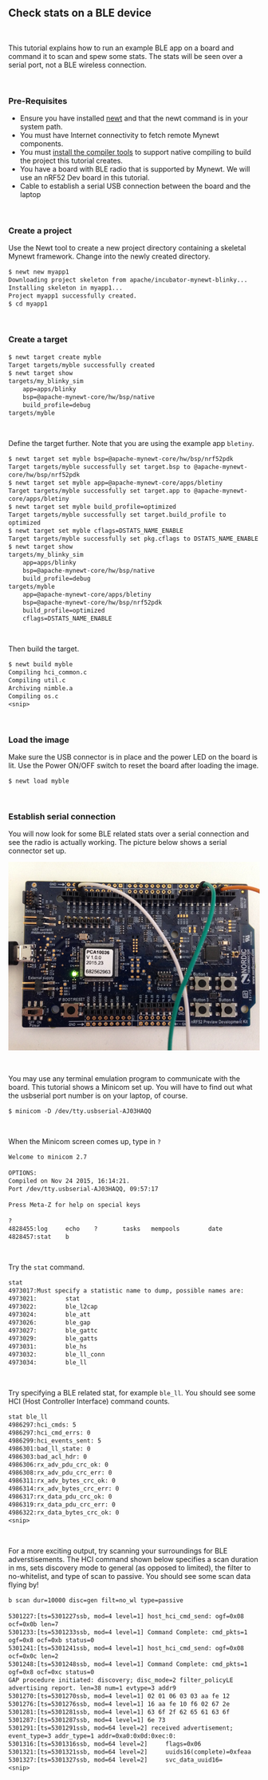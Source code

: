 ## Check stats on a BLE device

<br>

This tutorial explains how to run an example BLE app on a board and command it to scan and spew some stats. The stats will be seen over a serial port, not a BLE wireless connection.

<br>

### Pre-Requisites

* Ensure you have installed [newt](../../newt/install/newt_mac.md) and that the 
newt command is in your system path. 
* You must have Internet connectivity to fetch remote Mynewt components.
* You must [install the compiler tools](../get_started/native_tools.md) to 
support native compiling to build the project this tutorial creates.  
* You have a board with BLE radio that is supported by Mynewt. We will use an nRF52 Dev board in this tutorial.
* Cable to establish a serial USB connection between the board and the laptop

<br>

### Create a project

Use the Newt tool to create a new project directory containing a skeletal Mynewt framework. Change into the newly created directory.

```
$ newt new myapp1
Downloading project skeleton from apache/incubator-mynewt-blinky...
Installing skeleton in myapp1...
Project myapp1 successfully created.
$ cd myapp1
```

<br>

### Create a target 

```
$ newt target create myble
Target targets/myble successfully created
$ newt target show
targets/my_blinky_sim
    app=apps/blinky
    bsp=@apache-mynewt-core/hw/bsp/native
    build_profile=debug
targets/myble
```

<br>

Define the target further. Note that you are using the example app `bletiny`. 

```
$ newt target set myble bsp=@apache-mynewt-core/hw/bsp/nrf52pdk
Target targets/myble successfully set target.bsp to @apache-mynewt-core/hw/bsp/nrf52pdk
$ newt target set myble app=@apache-mynewt-core/apps/bletiny
Target targets/myble successfully set target.app to @apache-mynewt-core/apps/bletiny
$ newt target set myble build_profile=optimized
Target targets/myble successfully set target.build_profile to optimized
$ newt target set myble cflags=DSTATS_NAME_ENABLE
Target targets/myble successfully set pkg.cflags to DSTATS_NAME_ENABLE
$ newt target show
targets/my_blinky_sim
    app=apps/blinky
    bsp=@apache-mynewt-core/hw/bsp/native
    build_profile=debug
targets/myble
    app=@apache-mynewt-core/apps/bletiny
    bsp=@apache-mynewt-core/hw/bsp/nrf52pdk
    build_profile=optimized
    cflags=DSTATS_NAME_ENABLE 
```

<br>

Then build the target.

```
$ newt build myble
Compiling hci_common.c
Compiling util.c
Archiving nimble.a
Compiling os.c
<snip>
```

<br>

### Load the image

Make sure the USB connector is in place and the power LED on the board is lit. Use the Power ON/OFF switch to reset the board after loading the image.

```
$ newt load myble
```

<br>

### Establish serial connection

You will now look for some BLE related stats over a serial connection and see the radio is actually working. The picture below shows a serial connector set up.

![nRF52](pics/nrf52.jpg "nRF52 Dev Board with a Serial Connection set up")

<br>

You may use any terminal emulation program to communicate with the board. This tutorial shows a Minicom set up. You will have to find out what the usbserial port number is on your laptop, of course.


```
$ minicom -D /dev/tty.usbserial-AJ03HAQQ
```

<br>

When the Minicom screen comes up, type in `?`

```hl_lines="9"
Welcome to minicom 2.7

OPTIONS: 
Compiled on Nov 24 2015, 16:14:21.
Port /dev/tty.usbserial-AJ03HAQQ, 09:57:17

Press Meta-Z for help on special keys

?
4828455:log     echo    ?       tasks   mempools        date 
4828457:stat    b 
```

<br>

Try the `stat` command. 

```hl_lines="1"
stat
4973017:Must specify a statistic name to dump, possible names are:
4973021:        stat
4973022:        ble_l2cap
4973024:        ble_att
4973026:        ble_gap
4973027:        ble_gattc
4973029:        ble_gatts
4973031:        ble_hs
4973032:        ble_ll_conn
4973034:        ble_ll
```

<br>

Try specifying a BLE related stat, for example `ble_ll`. You should see some HCI (Host Controller Interface) command counts. 

```hl_lines="1"
stat ble_ll
4986297:hci_cmds: 5
4986297:hci_cmd_errs: 0
4986299:hci_events_sent: 5
4986301:bad_ll_state: 0
4986303:bad_acl_hdr: 0
4986306:rx_adv_pdu_crc_ok: 0
4986308:rx_adv_pdu_crc_err: 0
4986311:rx_adv_bytes_crc_ok: 0
4986314:rx_adv_bytes_crc_err: 0
4986317:rx_data_pdu_crc_ok: 0
4986319:rx_data_pdu_crc_err: 0
4986322:rx_data_bytes_crc_ok: 0
<snip>
```

<br>

For a more exciting output, try scanning your surroundings for BLE adverstisements. The HCI command shown below specifies a scan duration in ms, sets discovery mode to general (as opposed to limited), the filter to no-whitelist, and type of scan to passive. You should see some scan data flying by!

```hl_lines="1"
b scan dur=10000 disc=gen filt=no_wl type=passive

5301227:[ts=5301227ssb, mod=4 level=1] host_hci_cmd_send: ogf=0x08 ocf=0x0b len=7
5301233:[ts=5301233ssb, mod=4 level=1] Command Complete: cmd_pkts=1 ogf=0x8 ocf=0xb status=0
5301241:[ts=5301241ssb, mod=4 level=1] host_hci_cmd_send: ogf=0x08 ocf=0x0c len=2
5301248:[ts=5301248ssb, mod=4 level=1] Command Complete: cmd_pkts=1 ogf=0x8 ocf=0xc status=0
GAP procedure initiated: discovery; disc_mode=2 filter_policyLE advertising report. len=38 num=1 evtype=3 addr9
5301270:[ts=5301270ssb, mod=4 level=1] 02 01 06 03 03 aa fe 12 
5301276:[ts=5301276ssb, mod=4 level=1] 16 aa fe 10 f6 02 67 2e 
5301281:[ts=5301281ssb, mod=4 level=1] 63 6f 2f 62 65 61 63 6f 
5301287:[ts=5301287ssb, mod=4 level=1] 6e 73 
5301291:[ts=5301291ssb, mod=64 level=2] received advertisement; event_type=3 addr_type=1 addr=0xa0:0x0d:0xec:0:
5301316:[ts=5301316ssb, mod=64 level=2]     flags=0x06
5301321:[ts=5301321ssb, mod=64 level=2]     uuids16(complete)=0xfeaa 
5301327:[ts=5301327ssb, mod=64 level=2]     svc_data_uuid16=
<snip>
```